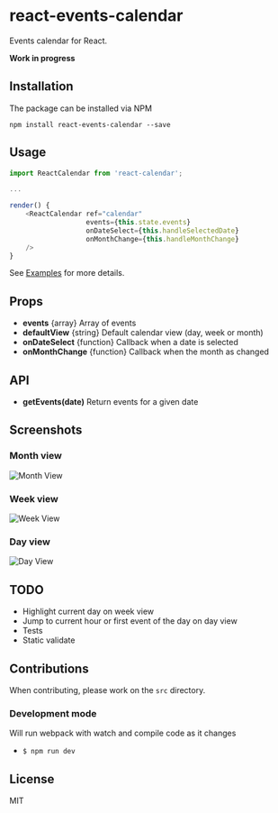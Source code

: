 # react-events-calendar
Events calendar for React.

**Work in progress**

## Installation
The package can be installed via NPM

```
npm install react-events-calendar --save
```


## Usage

```javascript
import ReactCalendar from 'react-calendar';

...

render() {
    <ReactCalendar ref="calendar"
                   events={this.state.events}
                   onDateSelect={this.handleSelectedDate}
                   onMonthChange={this.handleMonthChange}
    />
}
```
See [Examples](examples/) for more details.

## Props

- **events** {array} Array of events
- **defaultView** {string} Default calendar view (day, week or month)
- **onDateSelect** {function} Callback when a date is selected
- **onMonthChange** {function} Callback when the month as changed

## API
- **getEvents(date)** Return events for a given date

## Screenshots
### Month view

![Month View][1]  

[1]: https://raw.githubusercontent.com/almeidarruben/react-events-calendar/master/screenshots/month_view.png

### Week view

![Week View][2]  

[2]: https://raw.githubusercontent.com/almeidarruben/react-events-calendar/master/screenshots/week_view.png

### Day view

![Day View][3]  

[3]: https://raw.githubusercontent.com/almeidarruben/react-events-calendar/master/screenshots/day_view.png

## TODO
- Highlight current day on week view
- Jump to current hour or first event of the day on day view
- Tests
- Static validate

## Contributions
When contributing, please work on the `src` directory.

### Development mode
Will run webpack with watch and compile code as it changes

* `$ npm run dev`

## License
MIT
